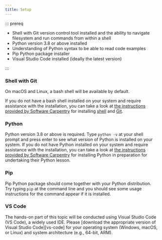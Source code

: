 ```yaml
---
title: Setup
---
```



::: prereq

- Shell with Git version control tool installed and the ability to navigate filesystem and run commands from within a shell
- Python version 3.8 or above installed
- Understanding of Python syntax to be able to read code examples
- Pip Python package installer
- Visual Studio Code installed (ideally the latest version)

:::


### Shell with Git

On macOS and Linux, a bash shell will be available by default.

If you do not have a bash shell installed on your system and require assistance with the installation, you can take a look at [the instructions provided by Software Carpentry](https://swcarpentry.github.io/python-novice-inflammation/#install-python)
for installing [shell](https://carpentries.github.io/workshop-template/install_instructions/#the-bash-shell) and [Git](https://carpentries.github.io/workshop-template/install_instructions/#git-1).

### Python

Python version 3.8 or above is required. Type `python -v` at your shell prompt and press enter to see what version of Python is installed on your system.
If you do not have Python installed on your system and require assistance with the installation, you can take a look at [the instructions provided by Software Carpentry](https://swcarpentry.github.io/python-novice-inflammation/#install-python)
for installing Python in preparation for undertaking their Python lesson.

### Pip

Pip Python package should come together with your Python distribution.
Try typing `pip` at the command line and you should see some usage instructions for the command appear if it is installed.

### VS Code

The hands-on part of this topic will be conducted using Visual Studio Code (VS Code), a widely used IDE.
Please [download the appropriate version of Visual Studio Code][vs-code] for your operating system (Windows, macOS, or Linux) and system architecture (e.g., 64-bit, ARM).
